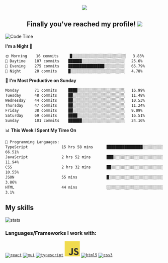 <p align="center">
  <img src="https://user-images.githubusercontent.com/102032437/162972217-d9d013af-ed44-46cb-bd0c-aaf87b5200e7.gif">
</p>

<h2 align="center">
  Finally you've reached my profile!
  <img src="https://media.giphy.com/media/hvRJCLFzcasrR4ia7z/giphy.gif" width="28">
</h2>

<!--START_SECTION:waka-->
![Code Time](http://img.shields.io/badge/Code%20Time-473%20hrs%205%20mins-blue)

**I'm a Night 🦉** 

```text
🌞 Morning    16 commits     █░░░░░░░░░░░░░░░░░░░░░░░░   3.83% 
🌆 Daytime    107 commits    ██████░░░░░░░░░░░░░░░░░░░   25.6% 
🌃 Evening    275 commits    ████████████████░░░░░░░░░   65.79% 
🌙 Night      20 commits     █░░░░░░░░░░░░░░░░░░░░░░░░   4.78%

```
📅 **I'm Most Productive on Sunday** 

```text
Monday       71 commits     ████░░░░░░░░░░░░░░░░░░░░░   16.99% 
Tuesday      48 commits     ██░░░░░░░░░░░░░░░░░░░░░░░   11.48% 
Wednesday    44 commits     ██░░░░░░░░░░░░░░░░░░░░░░░   10.53% 
Thursday     47 commits     ██░░░░░░░░░░░░░░░░░░░░░░░   11.24% 
Friday       38 commits     ██░░░░░░░░░░░░░░░░░░░░░░░   9.09% 
Saturday     69 commits     ████░░░░░░░░░░░░░░░░░░░░░   16.51% 
Sunday       101 commits    ██████░░░░░░░░░░░░░░░░░░░   24.16%

```


📊 **This Week I Spent My Time On** 

```text
💬 Programming Languages: 
TypeScript               15 hrs 58 mins      ████████████████░░░░░░░░░   66.51% 
JavaScript               2 hrs 52 mins       ███░░░░░░░░░░░░░░░░░░░░░░   11.94% 
CSS                      2 hrs 32 mins       ██░░░░░░░░░░░░░░░░░░░░░░░   10.55% 
JSON                     55 mins             █░░░░░░░░░░░░░░░░░░░░░░░░   3.86% 
HTML                     44 mins             ░░░░░░░░░░░░░░░░░░░░░░░░░   3.1%

```


<!--END_SECTION:waka-->

<h2>My skills</h2>

<img src="https://github-readme-stats.vercel.app/api?username=etczrn&count_private=true&show_icons=true&hide_border=true&bg_color=45deg,185a9d,43cea2&title_color=ffffff&text_color=ffffff&icon_color=ffffff" alt="stats">

### Languages/Frameworks I work with:

<code><a href="https://reactjs.org/"><img alt="react" title="react" src="https://cdn.jsdelivr.net/gh/devicons/devicon/icons/react/react-original.svg" height="48"></a></code>
<code><a href="https://mui.com/"><img alt="mui" title="mui" src="https://cdn.jsdelivr.net/gh/devicons/devicon/icons/materialui/materialui-original.svg" height="48"></a></code>
<code><a href="https://www.typescriptlang.org/"><img alt="typescript" title="typescript" src="https://cdn.jsdelivr.net/gh/devicons/devicon/icons/typescript/typescript-original.svg" height="48"></a></code>
<code><a href="https://developer.mozilla.org/en-US/docs/Web/JavaScript"><img alt="JavaScript" title="JavaScript" src="https://raw.githubusercontent.com/github/explore/80688e429a7d4ef2fca1e82350fe8e3517d3494d/topics/javascript/javascript.png" height="48"></a></code>
<code><a href="https://dev.w3.org/html5/html-author/"><img alt="html5" title="html5" src="https://cdn.jsdelivr.net/gh/devicons/devicon/icons/html5/html5-original.svg" height="48"></a></code>
<code><a href="https://www.w3.org/TR/css/"><img alt="css3" title="css3" src="https://cdn.jsdelivr.net/gh/devicons/devicon/icons/css3/css3-original.svg" height="48"></a></code>
